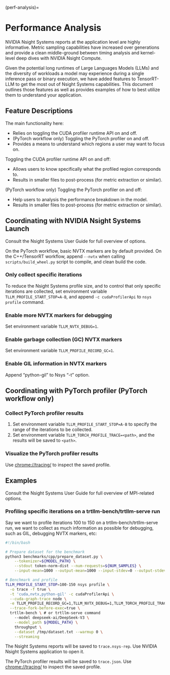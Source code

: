(perf-analysis)=

# Performance Analysis

NVIDIA Nsight Systems reports at the application level are highly informative. Metric sampling capabilities have increased over generations and provide a clean middle-ground between timing analysis and kernel-level deep dives with NVIDIA Nsight Compute.

Given the potential long runtimes of Large Languages Models (LLMs) and the diversity of workloads a model may experience during a single inference pass or binary execution, we have added features to TensorRT-LLM to get the most out of Nsight Systems capabilities. This document outlines those features as well as provides examples of how to best utilize them to understand your application.


## Feature Descriptions

The main functionality here:
  * Relies on toggling the CUDA profiler runtime API on and off.
  * (PyTorch workflow only) Toggling the PyTorch profiler on and off.
  * Provides a means to understand which regions a user may want to focus on.

Toggling the CUDA profiler runtime API on and off:
  * Allows users to know specifically what the profiled region corresponds to.
  * Results in smaller files to post-process (for metric extraction or similar).

(PyTorch workflow only) Toggling the PyTorch profiler on and off:
  * Help users to analysis the performance breakdown in the model.
  * Results in smaller files to post-process (for metric extraction or similar).


## Coordinating with NVIDIA Nsight Systems Launch

Consult the Nsight Systems User Guide for full overview of options.

On the PyTorch workflow, basic NVTX markers are by default provided. On the C++/TensorRT workflow, append `--nvtx` when calling `scripts/build_wheel.py` script to compile, and clean build the code.

### Only collect specific iterations

To reduce the Nsight Systems profile size, and to control that only specific iterations are collected, set environment variable `TLLM_PROFILE_START_STOP=A-B`, and append `-c cudaProfilerApi` to `nsys profile` command.


### Enable more NVTX markers for debugging
Set environment variable `TLLM_NVTX_DEBUG=1`.

### Enable garbage collection (GC) NVTX markers
Set environment variable `TLLM_PROFILE_RECORD_GC=1`.


### Enable GIL information in NVTX markers
Append “python-gil” to Nsys “-t” option.


## Coordinating with PyTorch profiler (PyTorch workflow only)

### Collect PyTorch profiler results
1. Set environment variable `TLLM_PROFILE_START_STOP=A-B` to specify the range of the iterations to be collected.
2. Set environment variable `TLLM_TORCH_PROFILE_TRACE=<path>`, and the results will be saved to `<path>`.

### Visualize the PyTorch profiler results
Use <chrome://tracing/> to inspect the saved profile.


## Examples
Consult the Nsight Systems User Guide for full overview of MPI-related options.

### Profiling specific iterations on a trtllm-bench/trtllm-serve run

Say we want to profile iterations 100 to 150 on a trtllm-bench/trtllm-serve run, we want to collect as much information as possible for debugging, such as GIL, debugging NVTX markers, etc:

```bash
#!/bin/bash

# Prepare dataset for the benchmark
python3 benchmarks/cpp/prepare_dataset.py \
    --tokenizer=${MODEL_PATH} \
    --stdout token-norm-dist --num-requests=${NUM_SAMPLES} \
    --input-mean=1000 --output-mean=1000 --input-stdev=0 --output-stdev=0 > /tmp/dataset.txt

# Benchmark and profile
TLLM_PROFILE_START_STOP=100-150 nsys profile \
  -o trace -f true \
  -t 'cuda,nvtx,python-gil' -c cudaProfilerApi \
  --cuda-graph-trace node \
  -e TLLM_PROFILE_RECORD_GC=1,TLLM_NVTX_DEBUG=1,TLLM_TORCH_PROFILE_TRACE=trace.json \
  --trace-fork-before-exec=true \
  trtllm-bench \ # or trtllm-serve command
    --model deepseek-ai/DeepSeek-V3 \
    --model_path ${MODEL_PATH} \
    throughput \
    --dataset /tmp/dataset.txt --warmup 0 \
    --streaming
```

The Nsight Systems reports will be saved to `trace.nsys-rep`. Use NVIDIA Nsight Systems application to open it.

The PyTorch profiler results will be saved to `trace.json`. Use <chrome://tracing/> to inspect the saved profile.
